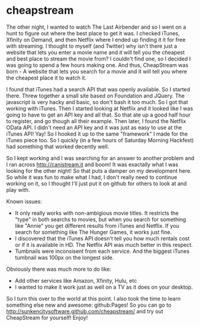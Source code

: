 cheapstream
===========

The other night, I wanted to watch The Last Airbender and so I went on a hunt to figure out where the best place to get it was.  I checked iTunes, Xfinity on Demand, and then Netflix where I ended up finding it it for free with streaming.  I thought to myself (and Twitter) why isn't there just a website that lets you enter a movie name and it will tell you the cheapest and best place to stream the movie from?  I couldn't find one, so I decided I was going to spend a few hours making one.  And thus, CheapStream was born - A website that lets you search for a movie and it will tell you where the cheapest place it to watch it.  

I found that iTunes had a search API that was openly available.  So I started there.  Threw together a small site based on Foundation and JQuery.  The javascript is very hacky and basic, so don't bash it too much.  So I got that working with iTunes.  Then I started looking at Netflix and it looked like I was going to have to get an API key and all that.  So that ate up a good half hour to register, and go though all their example.  Then later, I found the Netflix OData API.  I didn't need an API key and it was just as easy to use at the iTunes API!  Yay!  So I hooked it up to the same "framework" I made for the iTunes piece too.  So I quickly (in a few hours of Saturday Morning Hackfest) had something that worked decently well. 

So I kept working and I was searching for an answer to another problem and I ran across http://canistream.it and boom!  It was exactally what I was looking for the other night!  So that puts a damper on my development here.  So while it was fun to make what I had, I don't really need to continue working on it, so I thought I'll just put it on github for others to look at and play with.  

Known issues:
* It only really works with non-ambigious movie titles.  It restricts the "type" in both searchs to movies, but when you search for something like "Annie" you get different results from iTunes and Netflix.  If you search for something like The Hunger Games, it works just fine. 
* I discovered that the iTunes API doesn't tell you how much rentals cost or if it is available in HD.  The Netflix API was much better in this respect. 
* Tumbnails were inconsisent from each service.  And the biggest iTunes tumbnail was 100px on the longest side. 

Obviously there was much more to do like:
* Add other services like Amazon, Xfinity, Hulu, etc
* I wanted to make it work just as well on a TV as it does on your desktop.  

So I turn this over to the world at this point.  I also took the time to learn something else new and awesome: github:Pages!  So you can go to http://sunkencitysoftware.github.com/cheapstream/ and try out CheapStream for yourself!  Enjoy!
